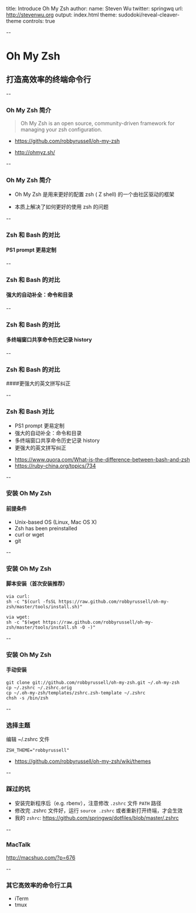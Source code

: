 title: Introduce Oh My Zsh
author:
  name: Steven Wu
  twitter: springwq
  url: http://stevenwu.org
output: index.html
theme: sudodoki/reveal-cleaver-theme
controls: true

--
# Oh My Zsh
## 打造高效率的终端命令行

--
### Oh My Zsh 简介

> Oh My Zsh is an open source, community-driven framework for managing your zsh configuration.

* https://github.com/robbyrussell/oh-my-zsh

* http://ohmyz.sh/

--
### Oh My Zsh 简介

* Oh My Zsh 是用来更好的配置 zsh ( Z shell) 的一个由社区驱动的框架

* 本质上解决了如何更好的使用 zsh 的问题  

--
### Zsh 和 Bash 的对比

#### PS1 prompt 更易定制

-- 
### Zsh 和 Bash 的对比

#### 强大的自动补全：命令和目录

--
### Zsh 和 Bash 的对比

#### 多终端窗口共享命令历史记录 history

--
### Zsh 和 Bash 的对比

####更强大的英文拼写纠正

--
### Zsh 和 Bash 对比

* PS1 prompt 更易定制
* 强大的自动补全：命令和目录
* 多终端窗口共享命令历史记录 history
* 更强大的英文拼写纠正

> 
  * https://www.quora.com/What-is-the-difference-between-bash-and-zsh
  * https://ruby-china.org/topics/734

--
### 安装 Oh My Zsh

#### 前提条件

* Unix-based OS (Linux, Mac OS X)
* Zsh has been preinstalled
* curl or wget
* git

--
### 安装 Oh My Zsh

#### 脚本安装（首次安装推荐）

```
via curl: 
sh -c "$(curl -fsSL https://raw.github.com/robbyrussell/oh-my-zsh/master/tools/install.sh)"

via wget:
sh -c "$(wget https://raw.github.com/robbyrussell/oh-my-zsh/master/tools/install.sh -O -)"
```
--
### 安装 Oh My Zsh
#### 手动安装

```
git clone git://github.com/robbyrussell/oh-my-zsh.git ~/.oh-my-zsh
cp ~/.zshrc ~/.zshrc.orig
cp ~/.oh-my-zsh/templates/zshrc.zsh-template ~/.zshrc
chsh -s /bin/zsh
```
--
### 选择主题

编辑 ~/.zshrc 文件

```
ZSH_THEME="robbyrussell"
```
* https://github.com/robbyrussell/oh-my-zsh/wiki/themes

--

### 踩过的坑

* 安装完新程序后（e.g. rbenv），注意修改 `.zshrc` 文件 `PATH` 路径
* 修改完 .zshrc 文件好，运行 `source .zshrc` 或者重新打开终端，才会生效 
* 我的 `zshrc`: https://github.com/springwq/dotfiles/blob/master/.zshrc

--
### MacTalk 

http://macshuo.com/?p=676

--
### 其它高效率的命令行工具

* iTerm
* tmux





  
